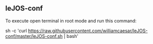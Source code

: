 leJOS-conf
---

To execute open terminal in root mode and run this command:

sh -c 'curl https://raw.githubusercontent.com/williamcaesar/leJOS-conf/master/leJOS-conf.sh | bash'
